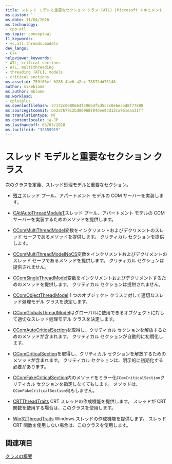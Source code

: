 ```yaml
---
title: スレッド モデルと重要なセクション クラス (ATL) |Microsoft ドキュメント
ms.custom: ''
ms.date: 11/04/2016
ms.technology:
- cpp-atl
ms.topic: conceptual
f1_keywords:
- vc.atl.threads.models
dev_langs:
- C++
helpviewer_keywords:
- ATL, critical sections
- ATL, multithreading
- threading [ATL], models
- critical sections
ms.assetid: 759f05ef-6285-4be6-a2cc-78572dd75146
author: mikeblome
ms.author: mblome
ms.workload:
- cplusplus
ms.openlocfilehash: 37172c0080664f496bdf5d5c7c0ebecbd8f77898
ms.sourcegitcommit: be2a7679c2bd80968204dee03d13ca961eaa31ff
ms.translationtype: MT
ms.contentlocale: ja-JP
ms.lasthandoff: 05/03/2018
ms.locfileid: "32359919"
---
```

# <a name="threading-models-and-critical-sections-classes"></a>スレッド モデルと重要なセクション クラス
次のクラスを定義、スレッド処理モデルと重要なセクション。  
  
-   [残さ](../atl/reference/catlautothreadmodule-class.md)スレッド プール、アパートメント モデルの COM サーバーを実装します。  
  
-   [CAtlAutoThreadModuleT](../atl/reference/catlautothreadmodulet-class.md)スレッド プール、アパートメント モデルの COM サーバーを実装するためのメソッドを提供します。  
  
-   [CComMultiThreadModel](../atl/reference/ccommultithreadmodel-class.md)変数をインクリメントおよびデクリメントのスレッド セーフであるメソッドを提供します。 クリティカル セクションを提供します。  
  
-   [CComMultiThreadModelNoCS](../atl/reference/ccommultithreadmodelnocs-class.md)変数をインクリメントおよびデクリメントのスレッド セーフであるメソッドを提供します。 クリティカル セクションは提供されません。  
  
-   [CComSingleThreadModel](../atl/reference/ccomsinglethreadmodel-class.md)変数をインクリメントおよびデクリメントするためのメソッドを提供します。 クリティカル セクションは提供されません。  
  
-   [CComObjectThreadModel](../atl/reference/atl-typedefs.md#ccomobjectthreadmodel) 1 つのオブジェクト クラスに対して適切なスレッド処理モデル クラスを決定します。  
  
-   [CComGlobalsThreadModel](../atl/reference/atl-typedefs.md#ccomglobalsthreadmodel)はグローバルに使用できるオブジェクトに対して適切なスレッド処理モデル クラスを決定します。  
  
-   [CComAutoCriticalSection](../atl/reference/ccomautocriticalsection-class.md)を取得し、クリティカル セクションを解放するためのメソッドが含まれます。 クリティカル セクションが自動的に初期化します。  
  
-   [CComCriticalSection](../atl/reference/ccomcriticalsection-class.md)を取得し、クリティカル セクションを解放するためのメソッドが含まれます。 クリティカル セクションは、明示的に初期化する必要があります。  
  
-   [CComFakeCriticalSection](../atl/reference/ccomfakecriticalsection-class.md)内のメソッドをミラー化`CComCriticalSection`クリティカル セクションを指定しなくてもします。 メソッドは、`CComFakeCriticalSection`何もしません。  
  
-   [CRTThreadTraits](../atl/reference/crtthreadtraits-class.md) CRT スレッドの作成機能を提供します。 スレッドが CRT 関数を使用する場合は、このクラスを使用します。  
  
-   [Win32ThreadTraits](../atl/reference/win32threadtraits-class.md) Windows スレッドの作成機能を提供します。 スレッド CRT 関数を使用しない場合は、このクラスを使用します。  
  
## <a name="see-also"></a>関連項目  
 [クラスの概要](../atl/atl-class-overview.md)

